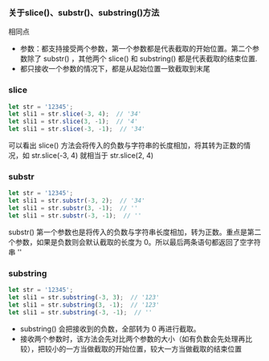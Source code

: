 ### 关于slice()、substr()、substring()方法

相同点
- 参数：都支持接受两个参数，第一个参数都是代表截取的开始位置。第二个参数除了 substr() ，其他两个 slice() 和 substring() 都是代表截取的结束位置.
- 都只接收一个参数的情况下，都是从起始位置一致截取到末尾


### slice

```js
let str = '12345';
let sli1 = str.slice(-3, 4);  // '34'
let sli1 = str.slice(3, -1);  // '4'
let sli1 = str.slice(-3, -1);  // '34'
```
可以看出 slice() 方法会将传入的负数与字符串的长度相加，将其转为正数的情况，如 str.slice(-3, 4) 就相当于 str.slice(2, 4)

### substr

```js
let str = '12345';
let sli1 = str.substr(-3, 2);  // '34'
let sli1 = str.substr(3, -1);  // ''
let sli1 = str.substr(-3, -1);  // ''

```

substr() 第一个参数也是将传入的负数与字符串长度相加，转为正数。重点是第二个参数，如果是负数则会默认截取的长度为 0。所以最后两条语句都返回了空字符串 ''

### substring

```js
let str = '12345';
let sli1 = str.substring(-3, 3);  // '123'
let sli1 = str.substring(3, -1);  // '123'
let sli1 = str.substring(-3, -1);  // ''
```

- substring() 会把接收到的负数，全部转为 0 再进行截取。
- 接收两个参数时，该方法会先对比两个参数的大小（如有负数会先处理再比较），把较小的一方当做截取的开始位置，较大一方当做截取的结束位置

